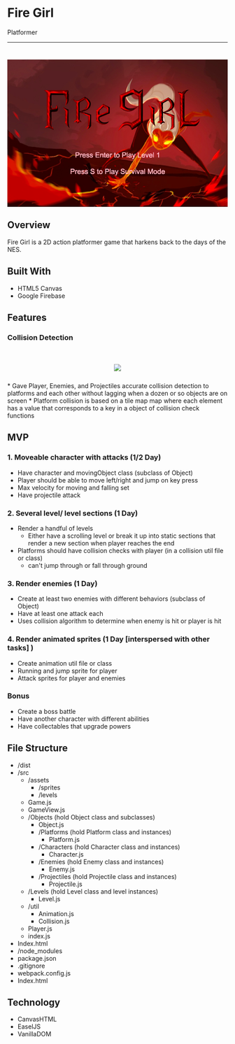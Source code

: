 # Fire Girl
Platformer

------
<h1 align="center">
  <img src="https://github.com/sswoodruff89/sswoodruff89.github.io/blob/master/images/firegirl/firegirlhome.png" width="600" height="auto" align="center"/>
</h1>

## Overview
Fire Girl is a 2D action platformer game that harkens back to the days of the NES.


## Built With
* HTML5 Canvas
* Google Firebase

## Features



### Collision Detection
<h1 align="center">
  <img src="https://media.giphy.com/media/QynCAaUmS8CflnSJc9/giphy.gif" width="600" height="auto" align="center"/>
</h1>
* Gave Player, Enemies, and Projectiles accurate collision detection to platforms and each other without lagging when a dozen or so objects are on screen
* Platform collision is based on a tile map map where each element has a value that corresponds to a key in a object of collision check functions


## MVP
### 1. Moveable character with attacks (1/2 Day)
* Have character and movingObject class (subclass of Object)
* Player should be able to move left/right and jump on key press
* Max velocity for moving and falling set
* Have projectile attack


### 2. Several level/ level sections (1 Day)
* Render a handful of levels
    * Either have a scrolling level or break it up into static sections that render a new section when player reaches the end
* Platforms should have collision checks with player (in a collision util file or class)
    * can't jump through or fall through ground

### 3. Render enemies (1 Day)
* Create at least two enemies with different behaviors (subclass of Object)
* Have at least one attack each
* Uses collision algorithm to determine when enemy is hit or player is hit

### 4. Render animated sprites (1 Day [interspersed with other tasks] )
* Create animation util file or class
* Running and jump sprite for player
* Attack sprites for player and enemies

### Bonus
* Create a boss battle
* Have another character with different abilities
* Have collectables that upgrade powers


## File Structure
* /dist
* /src
  * /assets
      * /sprites
      * /levels
  * Game.js
  * GameView.js
  * /Objects (hold Object class and subclasses)
    * Object.js
    * /Platforms (hold Platform class and instances)
      * Platform.js
    * /Characters (hold Character class and instances)
      * Character.js
    * /Enemies (hold Enemy class and instances)
      * Enemy.js
    * /Projectiles (hold Projectile class and instances)
      * Projectile.js
  * /Levels (hold Level class and level instances)
    * Level.js
  * /util
    * Animation.js
    * Collision.js
  * Player.js
  * index.js
* Index.html
* /node_modules
* package.json
* .gitignore
* webpack.config.js
* Index.html


## Technology
* CanvasHTML
* EaselJS
* VanillaDOM
